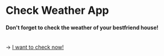 # Check Weather App
<h4>Don't forget to check the weather of your bestfriend house!</h4>
<br>
-> <a href="https://tranquil-forest-73884.herokuapp.com/">I want to check now!</a>
